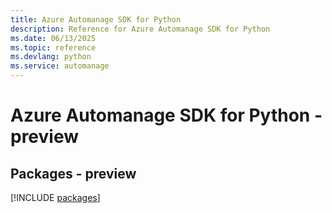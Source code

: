 ```yaml
---
title: Azure Automanage SDK for Python
description: Reference for Azure Automanage SDK for Python
ms.date: 06/13/2025
ms.topic: reference
ms.devlang: python
ms.service: automanage
---
```

# Azure Automanage SDK for Python - preview
## Packages - preview
[!INCLUDE [packages](automanage-index.md)]